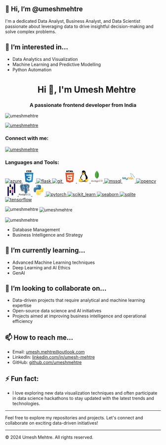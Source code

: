 ## 👋 Hi, I’m @umeshmehtre
I'm a dedicated Data Analyst, Business Analyst, and Data Scientist passionate about leveraging data to drive insightful decision-making and solve complex problems.

## 👀 I’m interested in...
- Data Analytics and Visualization
- Machine Learning and Predictive Modelling
- Python Automation<h1 align="center">Hi 👋, I'm Umesh Mehtre</h1>
<h3 align="center">A passionate frontend developer from India</h3>

<p align="left"> <img src="https://komarev.com/ghpvc/?username=umeshmehtre&label=Profile%20views&color=0e75b6&style=flat" alt="umeshmehtre" /> </p>

<p align="left"> <a href="https://github.com/ryo-ma/github-profile-trophy"><img src="https://github-profile-trophy.vercel.app/?username=umeshmehtre" alt="umeshmehtre" /></a> </p>

<h3 align="left">Connect with me:</h3>
<p align="left">
<a href="https://linkedin.com/in/umeshmehtre" target="blank"><img align="center" src="https://raw.githubusercontent.com/rahuldkjain/github-profile-readme-generator/master/src/images/icons/Social/linked-in-alt.svg" alt="umeshmehtre" height="30" width="40" /></a>
</p>

<h3 align="left">Languages and Tools:</h3>
<p align="left"> <a href="https://azure.microsoft.com/en-in/" target="_blank" rel="noreferrer"> <img src="https://www.vectorlogo.zone/logos/microsoft_azure/microsoft_azure-icon.svg" alt="azure" width="40" height="40"/> </a> <a href="https://www.w3schools.com/css/" target="_blank" rel="noreferrer"> <img src="https://raw.githubusercontent.com/devicons/devicon/master/icons/css3/css3-original-wordmark.svg" alt="css3" width="40" height="40"/> </a> <a href="https://flask.palletsprojects.com/" target="_blank" rel="noreferrer"> <img src="https://www.vectorlogo.zone/logos/pocoo_flask/pocoo_flask-icon.svg" alt="flask" width="40" height="40"/> </a> <a href="https://git-scm.com/" target="_blank" rel="noreferrer"> <img src="https://www.vectorlogo.zone/logos/git-scm/git-scm-icon.svg" alt="git" width="40" height="40"/> </a> <a href="https://www.w3.org/html/" target="_blank" rel="noreferrer"> <img src="https://raw.githubusercontent.com/devicons/devicon/master/icons/html5/html5-original-wordmark.svg" alt="html5" width="40" height="40"/> </a> <a href="https://www.linux.org/" target="_blank" rel="noreferrer"> <img src="https://raw.githubusercontent.com/devicons/devicon/master/icons/linux/linux-original.svg" alt="linux" width="40" height="40"/> </a> <a href="https://www.mongodb.com/" target="_blank" rel="noreferrer"> <img src="https://raw.githubusercontent.com/devicons/devicon/master/icons/mongodb/mongodb-original-wordmark.svg" alt="mongodb" width="40" height="40"/> </a> <a href="https://www.microsoft.com/en-us/sql-server" target="_blank" rel="noreferrer"> <img src="https://www.svgrepo.com/show/303229/microsoft-sql-server-logo.svg" alt="mssql" width="40" height="40"/> </a> <a href="https://www.mysql.com/" target="_blank" rel="noreferrer"> <img src="https://raw.githubusercontent.com/devicons/devicon/master/icons/mysql/mysql-original-wordmark.svg" alt="mysql" width="40" height="40"/> </a> <a href="https://opencv.org/" target="_blank" rel="noreferrer"> <img src="https://www.vectorlogo.zone/logos/opencv/opencv-icon.svg" alt="opencv" width="40" height="40"/> </a> <a href="https://pandas.pydata.org/" target="_blank" rel="noreferrer"> <img src="https://raw.githubusercontent.com/devicons/devicon/2ae2a900d2f041da66e950e4d48052658d850630/icons/pandas/pandas-original.svg" alt="pandas" width="40" height="40"/> </a> <a href="https://www.postgresql.org" target="_blank" rel="noreferrer"> <img src="https://raw.githubusercontent.com/devicons/devicon/master/icons/postgresql/postgresql-original-wordmark.svg" alt="postgresql" width="40" height="40"/> </a> <a href="https://www.python.org" target="_blank" rel="noreferrer"> <img src="https://raw.githubusercontent.com/devicons/devicon/master/icons/python/python-original.svg" alt="python" width="40" height="40"/> </a> <a href="https://pytorch.org/" target="_blank" rel="noreferrer"> <img src="https://www.vectorlogo.zone/logos/pytorch/pytorch-icon.svg" alt="pytorch" width="40" height="40"/> </a> <a href="https://scikit-learn.org/" target="_blank" rel="noreferrer"> <img src="https://upload.wikimedia.org/wikipedia/commons/0/05/Scikit_learn_logo_small.svg" alt="scikit_learn" width="40" height="40"/> </a> <a href="https://seaborn.pydata.org/" target="_blank" rel="noreferrer"> <img src="https://seaborn.pydata.org/_images/logo-mark-lightbg.svg" alt="seaborn" width="40" height="40"/> </a> <a href="https://www.sqlite.org/" target="_blank" rel="noreferrer"> <img src="https://www.vectorlogo.zone/logos/sqlite/sqlite-icon.svg" alt="sqlite" width="40" height="40"/> </a> <a href="https://www.tensorflow.org" target="_blank" rel="noreferrer"> <img src="https://www.vectorlogo.zone/logos/tensorflow/tensorflow-icon.svg" alt="tensorflow" width="40" height="40"/> </a> </p>

<p><img align="left" src="https://github-readme-stats.vercel.app/api/top-langs?username=umeshmehtre&show_icons=true&locale=en&layout=compact" alt="umeshmehtre" /></p>

<p>&nbsp;<img align="center" src="https://github-readme-stats.vercel.app/api?username=umeshmehtre&show_icons=true&locale=en" alt="umeshmehtre" /></p>

<p><img align="center" src="https://github-readme-streak-stats.herokuapp.com/?user=umeshmehtre&" alt="umeshmehtre" /></p>

- Database Management
- Business Intelligence and Strategy

## 🌱 I’m currently learning...
- Advanced Machine Learning techniques
- Deep Learning and AI Ethics
- GenAI 

## 💞️ I’m looking to collaborate on...
- Data-driven projects that require analytical and machine learning expertise
- Open-source data science and AI initiatives
- Projects aimed at improving business intelligence and operational efficiency

## 📫 How to reach me...
- Email: [umesh.mehtre@outlook.com](mailto:umesh.mehtre@outlook.com)
- LinkedIn: [linkedin.com/in/umesh-mehtre](https://linkedin.com/in/umesh-mehtre)
- GitHub: [github.com/umeshmehtre](https://github.com/umeshmehtre)

## ⚡ Fun fact:
- I love exploring new data visualization techniques and often participate in data science hackathons to stay updated with the latest trends and technologies.

---

Feel free to explore my repositories and projects. Let's connect and collaborate on exciting data-driven initiatives!

---

© 2024 Umesh Mehtre. All rights reserved.
